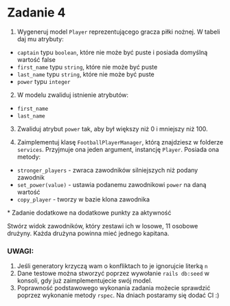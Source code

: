 # Zadanie 4

1. Wygeneruj model `Player` reprezentującego gracza piłki nożnej. W tabeli daj mu atrybuty:

- `captain` typu `boolean`, które nie może być puste i posiada domyślną wartość false
- `first_name` typu `string`, które nie może być puste
- `last_name` typu `string`, które nie może być puste
- `power` typu `integer`

2. W modelu zwaliduj istnienie atrybutów: 

- `first_name`
- `last_name`

3. Zwaliduj atrybut `power` tak, aby był większy niż 0 i mniejszy niż 100.

4. Zaimplementuj klasę `FootballPlayerManager`, którą znajdziesz w folderze `services`. Przyjmuje ona jeden argument, instancję `Player`. Posiada ona metody:

- `stronger_players` - zwraca zawodników silniejszych niż podany zawodnik
- `set_power(value)` - ustawia podanemu zawodnikowi `power` na daną wartość
- `copy_player` - tworzy w bazie klona zawodnika

\* Zadanie dodatkowe na dodatkowe punkty za aktywność

Stwórz widok zawodników, który zestawi ich w losowe, 11 osobowe drużyny. Każda drużyna powinna mieć jednego kapitana.

### UWAGI:
1. Jeśli generatory krzyczą wam o konfliktach to je ignorujcie literką `n`
2. Dane testowe można stworzyć poprzez wywołanie `rails db:seed` w konsoli, gdy już zaimplementujecie swój model.
3. Poprawność podstawowego wykonania zadania możecie sprawdzić poprzez wykonanie metody `rspec`. Na dniach postaramy się dodać CI :)

